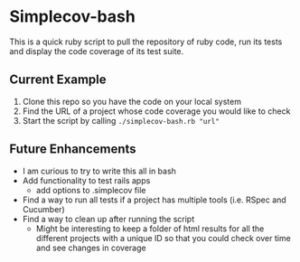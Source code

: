 # Simplecov-bash

This is a quick ruby script to pull the repository of ruby code, run its tests and display the code coverage of its test suite.

## Current Example

1. Clone this repo so you have the code on your local system
2. Find the URL of a project whose code coverage you would like to check
3. Start the script by calling ````./simplecov-bash.rb "url"````

## Future Enhancements

* I am curious to try to write this all in bash
* Add functionality to test rails apps
  * add options to .simplecov file
* Find a way to run all tests if a project has multiple tools (i.e. RSpec and Cucumber)
* Find a way to clean up after running the script
  * Might be interesting to keep a folder of html results for all the different projects with a unique ID so that you could check over time and see changes in coverage
